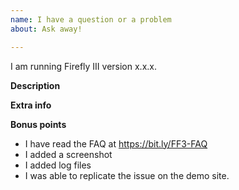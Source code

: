 ```yaml
---
name: I have a question or a problem
about: Ask away!

---
```


I am running Firefly III version x.x.x.

**Description**
<!-- (if relevant of course) -->

**Extra info**
<!-- Please add extra info here, such as OS, browser, and the output from the `/debug`-page of your Firefly III installation (click the version at the bottom). 

DO NOT PUT ```BACKTICKS``` AROUND THE OUTPUT OF THE /debug PAGE

--> 

**Bonus points**

<!-- Complete the following checklist for bonus points -->

- I have read the FAQ at https://bit.ly/FF3-FAQ
- I added a screenshot
- I added log files <!-- (see https://bit.ly/FF3-get-debug-info) -->
- I was able to replicate the issue on the demo site.
<!-- - I donated money (this is a joke :wink:)-->
